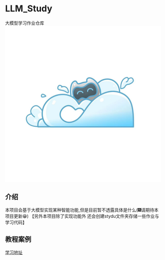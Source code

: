 # LLM_Study
大模型学习作业仓库
<img src='assert/logo.png'>
## 介绍 
本项目会基于大模型实现某种智能功能,但是目前暂不透露具体是什么(🎆请期待本项目更新😁)
【另外本项目除了实现功能外 还会创建stydu文件夹存储一些作业与学习代码】

## 教程案例
[学习地址](https://github.com/InternLM/Tutorial)

## 